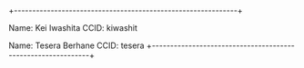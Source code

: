 +-------------------------------------------------------------+

Name: Kei Iwashita
CCID: kiwashit

Name: Tesera Berhane
CCID: tesera
+-------------------------------------------------------------+

